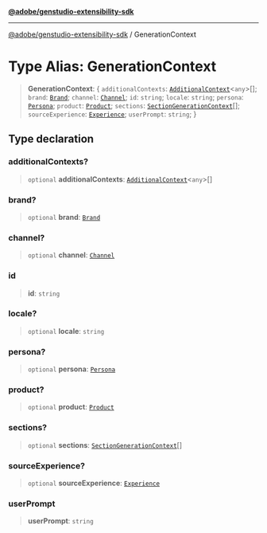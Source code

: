 [**@adobe/genstudio-extensibility-sdk**](../README.md)

***

[@adobe/genstudio-extensibility-sdk](../globals.md) / GenerationContext

# Type Alias: GenerationContext

> **GenerationContext**: \{ `additionalContexts`: [`AdditionalContext`](AdditionalContext.md)\<`any`\>[]; `brand`: [`Brand`](Brand.md); `channel`: [`Channel`](Channel.md); `id`: `string`; `locale`: `string`; `persona`: [`Persona`](Persona.md); `product`: [`Product`](Product.md); `sections`: [`SectionGenerationContext`](SectionGenerationContext.md)[]; `sourceExperience`: [`Experience`](../interfaces/Experience.md); `userPrompt`: `string`; \}

## Type declaration

### additionalContexts?

> `optional` **additionalContexts**: [`AdditionalContext`](AdditionalContext.md)\<`any`\>[]

### brand?

> `optional` **brand**: [`Brand`](Brand.md)

### channel?

> `optional` **channel**: [`Channel`](Channel.md)

### id

> **id**: `string`

### locale?

> `optional` **locale**: `string`

### persona?

> `optional` **persona**: [`Persona`](Persona.md)

### product?

> `optional` **product**: [`Product`](Product.md)

### sections?

> `optional` **sections**: [`SectionGenerationContext`](SectionGenerationContext.md)[]

### sourceExperience?

> `optional` **sourceExperience**: [`Experience`](../interfaces/Experience.md)

### userPrompt

> **userPrompt**: `string`
